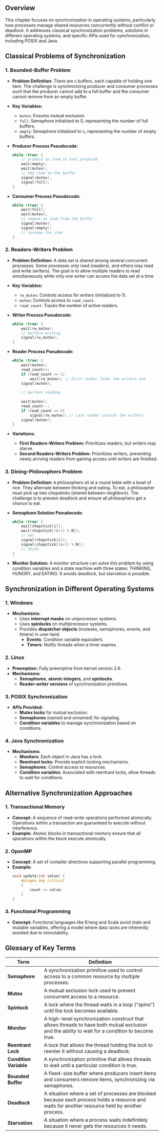 ## Overview
This chapter focuses on synchronization in operating systems, particularly how processes manage shared resources concurrently without conflict or deadlock. It addresses classical synchronization problems, solutions in different operating systems, and specific APIs used for synchronization, including POSIX and Java.

## Classical Problems of Synchronization

### 1. **Bounded-Buffer Problem**
- **Problem Definition:** There are `n` buffers, each capable of holding one item. The challenge is synchronizing producer and consumer processes such that the producer cannot add to a full buffer and the consumer cannot remove from an empty buffer.
  
- **Key Variables:**
  - `mutex`: Ensures mutual exclusion.
  - `full`: Semaphore initialized to 0, representing the number of full buffers.
  - `empty`: Semaphore initialized to `n`, representing the number of empty buffers.

- **Producer Process Pseudocode:**
  ```c
  while (true) {
      // produce an item in next_produced
      wait(empty);
      wait(mutex);
      // add item to the buffer
      signal(mutex);
      signal(full);
  }
  

- **Consumer Process Pseudocode:**
  ```c
  while (true) {
      wait(full);
      wait(mutex);
      // remove an item from the buffer
      signal(mutex);
      signal(empty);
      // consume the item
  }
  ```

### 2. **Readers-Writers Problem**
- **Problem Definition:** A data set is shared among several concurrent processes. Some processes only read (readers), and others may read and write (writers). The goal is to allow multiple readers to read simultaneously while only one writer can access the data set at a time.
  
- **Key Variables:**
  - `rw_mutex`: Controls access for writers (initialized to 1).
  - `mutex`: Controls access to `read_count`.
  - `read_count`: Tracks the number of active readers.

- **Writer Process Pseudocode:**
  ```c
  while (true) {
      wait(rw_mutex);
      // perform writing
      signal(rw_mutex);
  }
  ```

- **Reader Process Pseudocode:**
  ```c
  while (true) {
      wait(mutex);
      read_count++;
      if (read_count == 1) 
          wait(rw_mutex); // First reader locks the writers out
      signal(mutex);
      
      // perform reading
      
      wait(mutex);
      read_count--;
      if (read_count == 0)
          signal(rw_mutex); // Last reader unlocks the writers
      signal(mutex);
  }
  ```

- **Variations:**
  - **First Readers-Writers Problem:** Prioritizes readers, but writers may starve.
  - **Second Readers-Writers Problem:** Prioritizes writers, preventing newly arriving readers from gaining access until writers are finished.

### 3. **Dining-Philosophers Problem**
- **Problem Definition:** `N` philosophers sit at a round table with a bowl of rice. They alternate between thinking and eating. To eat, a philosopher must pick up two chopsticks (shared between neighbors). The challenge is to prevent deadlock and ensure all philosophers get a chance to eat.
  
- **Semaphore Solution Pseudocode:**
  ```c
  while (true) {
      wait(chopstick[i]);
      wait(chopstick[(i+1) % N]);
      // eat
      signal(chopstick[i]);
      signal(chopstick[(i+1) % N]);
      // think
  }
  ```

- **Monitor Solution:**
  A monitor structure can solve this problem by using condition variables and a state machine with three states: THINKING, HUNGRY, and EATING. It avoids deadlock, but starvation is possible.

## Synchronization in Different Operating Systems

### 1. **Windows**
- **Mechanisms:**
  - Uses **interrupt masks** on uniprocessor systems.
  - Uses **spinlocks** on multiprocessor systems.
  - Provides **dispatcher objects** (mutexes, semaphores, events, and timers) in user-land.
    - **Events**: Condition variable equivalent.
    - **Timers**: Notify threads when a timer expires.

### 2. **Linux**
- **Preemption:** Fully preemptive from kernel version 2.6.
- **Mechanisms:**
  - **Semaphores**, **atomic integers**, and **spinlocks**.
  - **Reader-writer versions** of synchronization primitives.

### 3. **POSIX Synchronization**
- **APIs Provided:**
  - **Mutex locks** for mutual exclusion.
  - **Semaphores** (named and unnamed) for signaling.
  - **Condition variables** to manage synchronization based on conditions.

### 4. **Java Synchronization**
- **Mechanisms:**
  - **Monitors**: Each object in Java has a lock.
  - **Reentrant locks**: Provide explicit locking mechanisms.
  - **Semaphores**: Control access to resources.
  - **Condition variables**: Associated with reentrant locks, allow threads to wait for conditions.

## Alternative Synchronization Approaches

### 1. **Transactional Memory**
- **Concept:** A sequence of read-write operations performed atomically. Operations within a transaction are guaranteed to execute without interference.
- **Example:** Atomic blocks in transactional memory ensure that all operations within the block execute atomically.

### 2. **OpenMP**
- **Concept:** A set of compiler directives supporting parallel programming.
- **Example:**
  ```c
  void update(int value) {
      #pragma omp critical
      {
          count += value;
      }
  }
  ```

### 3. **Functional Programming**
- **Concept:** Functional languages like Erlang and Scala avoid state and mutable variables, offering a model where data races are inherently avoided due to immutability.

## Glossary of Key Terms

| Term                  | Definition                                                                                  |
|-----------------------|----------------------------------------------------------------------------------------------|
| **Semaphore**          | A synchronization primitive used to control access to a common resource by multiple processes.|
| **Mutex**              | A mutual exclusion lock used to prevent concurrent access to a resource.                     |
| **Spinlock**           | A lock where the thread waits in a loop ("spins") until the lock becomes available.          |
| **Monitor**            | A high-level synchronization construct that allows threads to have both mutual exclusion and the ability to wait for a condition to become true. |
| **Reentrant Lock**     | A lock that allows the thread holding the lock to reenter it without causing a deadlock.     |
| **Condition Variable** | A synchronization primitive that allows threads to wait until a particular condition is true. |
| **Bounded Buffer**     | A fixed-size buffer where producers insert items and consumers remove items, synchronizing via semaphores. |
| **Deadlock**           | A situation where a set of processes are blocked because each process holds a resource and waits for another resource held by another process. |
| **Starvation**         | A situation where a process waits indefinitely because it never gets the resources it needs.  |

